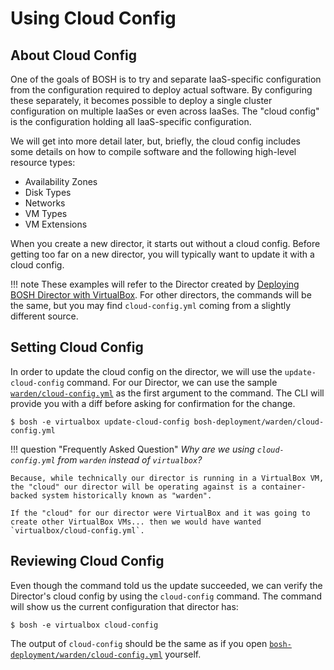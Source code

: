 # Using Cloud Config

## About Cloud Config

One of the goals of BOSH is to try and separate IaaS-specific configuration from the configuration required to deploy actual software. By configuring these separately, it becomes possible to deploy a single cluster configuration on multiple IaaSes or even across IaaSes. The "cloud config" is the configuration holding all IaaS-specific configuration.

We will get into more detail later, but, briefly, the cloud config includes some details on how to compile software and the following high-level resource types:

 * Availability Zones
 * Disk Types
 * Networks
 * VM Types
 * VM Extensions

 When you create a new director, it starts out without a cloud config. Before getting too far on a new director, you will typically want to update it with a cloud config.

!!! note
    These examples will refer to the Director created by [Deploying BOSH Director with VirtualBox](../../bosh-deployment/guide/virtualbox/installation.md). For other directors, the commands will be the same, but you may find `cloud-config.yml` coming from a slightly different source.


## Setting Cloud Config

In order to update the cloud config on the director, we will use the `update-cloud-config` command. For our Director, we can use the sample [`warden/cloud-config.yml`](https://github.com/cloudfoundry/bosh-deployment/blob/master/warden/cloud-config.yml) as the first argument to the command. The CLI will provide you with a diff before asking for confirmation for the change.

```shell
$ bosh -e virtualbox update-cloud-config bosh-deployment/warden/cloud-config.yml
```

!!! question "Frequently Asked Question"
    *Why are we using `cloud-config.yml` from `warden` instead of `virtualbox`?*

    Because, while technically our director is running in a VirtualBox VM, the "cloud" our director will be operating against is a container-backed system historically known as "warden".

    If the "cloud" for our director were VirtualBox and it was going to create other VirtualBox VMs... then we would have wanted `virtualbox/cloud-config.yml`.


## Reviewing Cloud Config

Even though the command told us the update succeeded, we can verify the Director's cloud config by using the `cloud-config` command. The command will show us the current configuration that director has:

```shell
$ bosh -e virtualbox cloud-config
```

The output of `cloud-config` should be the same as if you open [`bosh-deployment/warden/cloud-config.yml`](https://github.com/cloudfoundry/bosh-deployment/blob/master/warden/cloud-config.yml) yourself.
